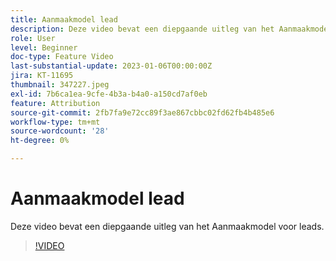 ```yaml
---
title: Aanmaakmodel lead
description: Deze video bevat een diepgaande uitleg van het Aanmaakmodel voor leads.
role: User
level: Beginner
doc-type: Feature Video
last-substantial-update: 2023-01-06T00:00:00Z
jira: KT-11695
thumbnail: 347227.jpeg
exl-id: 7b6ca1ea-9cfe-4b3a-b4a0-a150cd7af0eb
feature: Attribution
source-git-commit: 2fb7fa9e72cc89f3ae867cbbc02fd62fb4b485e6
workflow-type: tm+mt
source-wordcount: '28'
ht-degree: 0%

---
```


# Aanmaakmodel lead

Deze video bevat een diepgaande uitleg van het Aanmaakmodel voor leads.

>[!VIDEO](https://video.tv.adobe.com/v/347227/?quality=12&learn=on)
